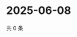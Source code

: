 # 2025-06-08

共 0 条

<!-- BEGIN ZHIHUVIDEO -->
<!-- 最后更新时间 Sun Jun 08 2025 06:10:21 GMT+0800 (China Standard Time) -->

<!-- END ZHIHUVIDEO -->

